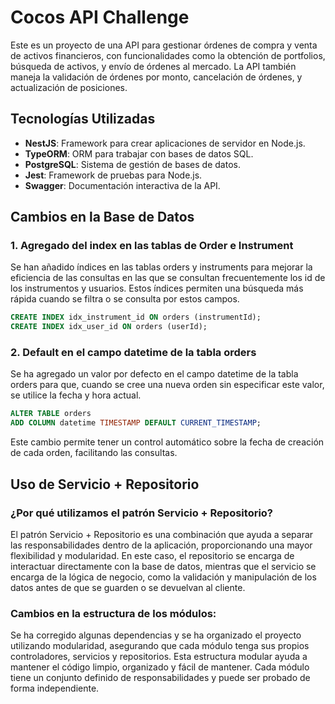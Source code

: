 # Cocos API Challenge

Este es un proyecto de una API para gestionar órdenes de compra y venta de activos financieros, con funcionalidades como la obtención de portfolios, búsqueda de activos, y envío de órdenes al mercado. La API también maneja la validación de órdenes por monto, cancelación de órdenes, y actualización de posiciones.

## Tecnologías Utilizadas

- **NestJS**: Framework para crear aplicaciones de servidor en Node.js.
- **TypeORM**: ORM para trabajar con bases de datos SQL.
- **PostgreSQL**: Sistema de gestión de bases de datos.
- **Jest**: Framework de pruebas para Node.js.
- **Swagger**: Documentación interactiva de la API.


## Cambios en la Base de Datos

### 1. Agregado del index en las tablas de Order e Instrument
Se han añadido índices en las tablas orders y instruments para mejorar la eficiencia de las consultas en las que se consultan frecuentemente los id de los instrumentos y usuarios. Estos índices permiten una búsqueda más rápida cuando se filtra o se consulta por estos campos.
```sql
CREATE INDEX idx_instrument_id ON orders (instrumentId);
CREATE INDEX idx_user_id ON orders (userId);
```

### 2. Default en el campo datetime de la tabla orders
Se ha agregado un valor por defecto en el campo datetime de la tabla orders para que, cuando se cree una nueva orden sin especificar este valor, se utilice la fecha y hora actual.

```sql
ALTER TABLE orders
ADD COLUMN datetime TIMESTAMP DEFAULT CURRENT_TIMESTAMP;
```

Este cambio permite tener un control automático sobre la fecha de creación de cada orden, facilitando las consultas.

## Uso de Servicio + Repositorio

### ¿Por qué utilizamos el patrón Servicio + Repositorio?

El patrón Servicio + Repositorio es una combinación que ayuda a separar las responsabilidades dentro de la aplicación, proporcionando una mayor flexibilidad y modularidad. En este caso, el repositorio se encarga de interactuar directamente con la base de datos, mientras que el servicio se encarga de la lógica de negocio, como la validación y manipulación de los datos antes de que se guarden o se devuelvan al cliente.

### Cambios en la estructura de los módulos:
Se ha corregido algunas dependencias y se ha organizado el proyecto utilizando modularidad, asegurando que cada módulo tenga sus propios controladores, servicios y repositorios. Esta estructura modular ayuda a mantener el código limpio, organizado y fácil de mantener. Cada módulo tiene un conjunto definido de responsabilidades y puede ser probado de forma independiente.